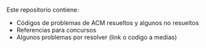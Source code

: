 Este repositorio contiene: 

- Códigos de problemas de ACM resueltos y algunos no resueltos
- Referencias para concursos
- Algunos problemas por resolver (link o codigo a medias)

